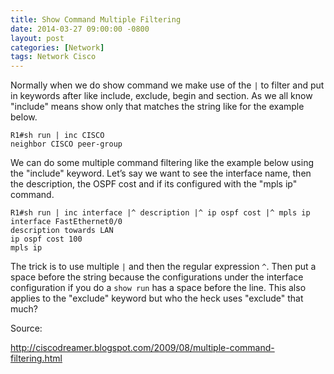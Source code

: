 ```yaml
---
title: Show Command Multiple Filtering
date: 2014-03-27 09:00:00 -0800
layout: post
categories: [Network]
tags: Network Cisco
---
```

Normally when we do show command we make use of the `|` to filter and put in keywords after like include, exclude, begin and section. As we all know "include" means show only that matches the string like for the example below.
```
R1#sh run | inc CISCO 
neighbor CISCO peer-group
```

We can do some multiple command filtering like the example below using the "include" keyword. Let&#8217;s say we want to see the interface name, then the description, the OSPF cost and if its configured with the "mpls ip" command.
```
R1#sh run | inc interface |^ description |^ ip ospf cost |^ mpls ip
interface FastEthernet0/0
description towards LAN
ip ospf cost 100
mpls ip
```

The trick is to use multiple `|` and then the regular expression `^`. Then put a space before the string because the configurations under the interface configuration if you do a `show run` has a space before the line. This also applies to the "exclude" keyword but who the heck uses "exclude" that much?


Source:

http://ciscodreamer.blogspot.com/2009/08/multiple-command-filtering.html
